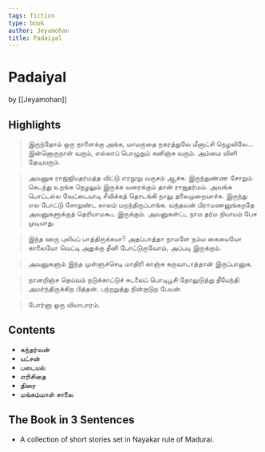 ```yaml
---
tags: fiction
type: book
author: Jeyamohan
title: Padaiyal
---
```


# Padaiyal
by [[Jeyamohan]]

## Highlights
> இருந்தோம் ஒரு நாளைக்கு அங்க, மாமருதை நகரத்துலே மீனாட்சி நெழலிலே... இன்னொருநாள் வரும், எல்லாப் பொழுதும் கனிஞ்சு வரும். அம்மை விளி தேடிவரும்.

> அவனுக ராஜ்ஜியதர்மத்த விட்டு எரநூறு வருசம் ஆச்சு. இருந்துண்ண சோறும் கெடந்து உறங்க நெழலும் இருக்க வரைக்கும் தான் ராஜதர்மம். அவங்க பொட்டல்ல வேட்டையாடி சீவிக்கத் தொடங்கி நாலு தலைமுறையாச்சு. இருந்து எல போட்டு சோறுண்ட காலம் மறந்திருப்பாங்க. வந்தவன் பிராமணனுங்கறதே அவனுகளுக்குத் தெரியாமகூட இருக்கும். அவனுகள்ட்ட நாம தர்ம நியாயம் பேச முடியாது.

> இந்த ஊரு புலியப் பாத்திருக்கயா? அதப்பாத்தா நாமளே நம்ம கையையோ காலையோ வெட்டி அதுக்கு தீனி போட்டுருவோம், அப்படி இருக்கும்.

> அவனுகளும் இந்த முள்ளுச்செடி மாதிரி காஞ்சு கருவாடாத்தான் இருப்பானுக.

> நானறிஞ்ச தெய்வம் நடுக்காட்டுச் சுடலைப் பொடிபூசி தோலுடுத்து தீயேந்தி அமர்ந்திருக்கிற பித்தன். பற்றறுத்து நின்றாடுற பேயன்.

> போர்னா ஒரு வியாபாரம்.

## Contents
* கந்தர்வன்
* யட்சன்
* படையல்
* எரிசிதை
* திரை
* மங்கம்மாள் சாலை

## The Book in 3 Sentences
* A collection of short stories set in Nayakar rule of Madurai.
